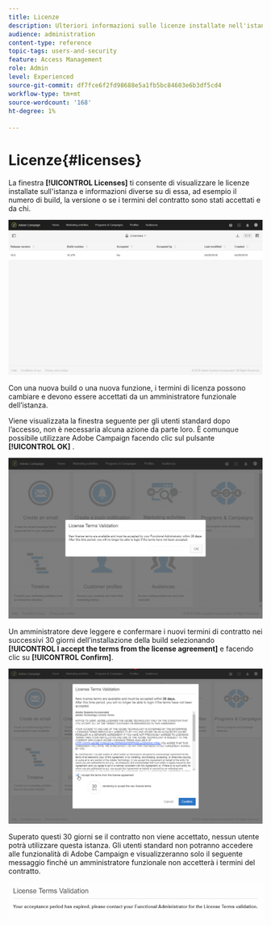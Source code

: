 ```yaml
---
title: Licenze
description: Ulteriori informazioni sulle licenze installate nell'istanza.
audience: administration
content-type: reference
topic-tags: users-and-security
feature: Access Management
role: Admin
level: Experienced
source-git-commit: df7fce6f2fd98688e5a1fb5bc84603e6b3df5cd4
workflow-type: tm+mt
source-wordcount: '168'
ht-degree: 1%

---
```


# Licenze{#licenses}

La finestra **[!UICONTROL Licenses]** ti consente di visualizzare le licenze installate sull&#39;istanza e informazioni diverse su di essa, ad esempio il numero di build, la versione o se i termini del contratto sono stati accettati e da chi.

![](assets/license_1.png)

Con una nuova build o una nuova funzione, i termini di licenza possono cambiare e devono essere accettati da un amministratore funzionale dell’istanza.

Viene visualizzata la finestra seguente per gli utenti standard dopo l’accesso, non è necessaria alcuna azione da parte loro. È comunque possibile utilizzare Adobe Campaign facendo clic sul pulsante **[!UICONTROL OK]** .

![](assets/license_2.png)

Un amministratore deve leggere e confermare i nuovi termini di contratto nei successivi 30 giorni dell’installazione della build selezionando **[!UICONTROL I accept the terms from the license agreement]** e facendo clic su **[!UICONTROL Confirm]**.

![](assets/license_3.png)

Superato questi 30 giorni se il contratto non viene accettato, nessun utente potrà utilizzare questa istanza. Gli utenti standard non potranno accedere alle funzionalità di Adobe Campaign e visualizzeranno solo il seguente messaggio finché un amministratore funzionale non accetterà i termini del contratto.

![](assets/license_4.png)
